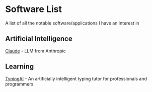 # Software List
A list of all the notable software/applications I have an interest in

## Artificial Intelligence

[Claude](https://www.claude.ai) - LLM from Anthropic

## Learning

[TypingAI](https://www.typingai.com) - An artificially intelligent typing tutor for professionals and programmers 

